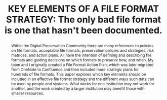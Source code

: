 ---
abstract: Within the Digital Preservation Community there are many references to policies
  on file formats, acceptable file formats, preservation policies and strategies,
  risk matrices, and action plans. All have the intention of defining and describing
  file formats and guiding decisions on which formats to preserve how, and when. My
  team and I originally created a File Format Action Plan, which was later migrated
  from OneNote to Confluence and then included more strategic plans for hundreds of
  file formats. This paper explores which key elements should be included in an effective
  file format strategy and the different ways such data can be used by people and
  systems. What works for one institution may not work for another, and the work created
  by a larger institution may benefit those with smaller resources.
creators:
- Thorsted, Tyler
date: null
document_url: https://www.ideals.illinois.edu/items/128330/bitstreams/429025/data.pdf
grand_parent: iPRES
institutions: []
keywords:
- file formats
- documentation
- registry
landing_page_url: https://hdl.handle.net/2142/121127
language: eng
layout: publication
license: CC-BY 4.0 International
notes_url: null
parent: iPRES 2023
presentation_url: https://hdl.handle.net/2142/121679
publication_type: paper
size: null
source_name: iPRES
title: 'KEY ELEMENTS OF A FILE FORMAT STRATEGY: The only bad file format is one that
  hasn''t been documented.'
year: 2023
---
